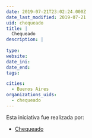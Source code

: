 ```yaml
---
date: 2019-07-21T23:02:24.000Z
date_last_modified: 2019-07-21
uid: chequeado
title: |
  Chequeado
description: |
  
type: 
website: 
date_ini: 
date_end: 
tags:

cities: 
  - Buenos Aires
organizations_uids:
  - chequeado
---
```


Esta iniciativa fue realizada por:

- [Chequeado](/organizaciones/chequeado)
